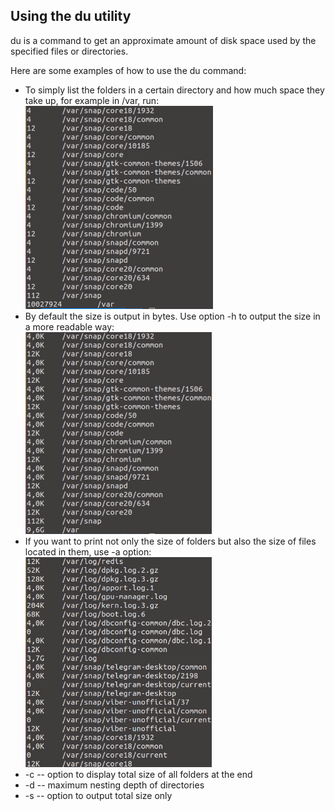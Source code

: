 ## Using the **du** utility
du is a command to get an approximate amount of disk space used by the specified files or directories.

Here are some examples of how to use the du command:
- To simply list the folders in a certain directory and how much space they take up, for example in /var, run: \
  ![du1](../misc/images/du1.png)
- By default the size is output in bytes. Use option -h to output the size in a more readable way: \
  ![du2](../misc/images/du2.png)
- If you want to print not only the size of folders but also the size of files located in them, use -a option: \
  <img src="../misc/images/du3.png" alt="du3" width="298"/>
- -c -- option to display total size of all folders at the end
- -d -- maximum nesting depth of directories
- -s -- option to output total size only
